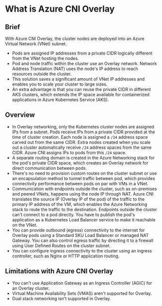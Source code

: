 # What is Azure CNI Overlay

## Brief
With Azure CNI Overlay, the cluster nodes are deployed into an Azure Virtual Network (VNet) subnet. 

- Pods are assigned IP addresses from a private CIDR logically different from the VNet hosting the nodes.
- Pod and node traffic within the cluster use an Overlay network. Network Address Translation (NAT) uses the node's IP address to reach resources outside the cluster.
- This solution saves a significant amount of VNet IP addresses and enables you to scale your cluster to large sizes.
- An extra advantage is that you can reuse the private CIDR in different AKS clusters, which extends the IP space available for containerized applications in Azure Kubernetes Service (AKS).

## Overview

- In Overlay networking, only the Kubernetes cluster nodes are assigned IPs from a subnet. Pods receive IPs from a private CIDR provided at the time of cluster creation. Each node is assigned a `/24` address space carved out from the same CIDR. Extra nodes created when you scale out a cluster automatically receive `/24` address spaces from the same CIDR. Azure CNI assigns IPs to pods from this `/24` space.
- A separate routing domain is created in the Azure Networking stack for the pod's private CIDR space, which creates an Overlay network for direct communication between pods.
- There's no need to provision custom routes on the cluster subnet or use an encapsulation method to tunnel traffic between pod, which provides connectivity performance between pods on par with VMs in a VNet.
- Communication with endpoints outside the cluster, such as on-premises and peered VNets, happens using the node IP through NAT. Azure CNI translates the source IP (Overlay IP of the pod) of the traffic to the primary IP address of the VM, which enables the Azure Networking stack to route the traffic to the destination. Endpoints outside the cluster can't connect to a pod directly. You have to publish the pod's application as a Kubernetes Load Balancer service to make it reachable on the VNet.
- You can provide outbound (egress) connectivity to the internet for Overlay pods using a Standard SKU Load Balancer or managed NAT Gateway. You can also control egress traffic by directing it to a firewall using User Defined Routes on the cluster subnet.
- You can configure ingress connectivity to the cluster using an ingress controller, such as Nginx or HTTP application routing.

## **Limitations with Azure CNI Overlay**

- You can't use Application Gateway as an Ingress Controller (AGIC) for an Overlay cluster.
- Virtual Machine Availability Sets (VMAS) aren't supported for Overlay.
- Dual stack networking isn't supported in Overlay.